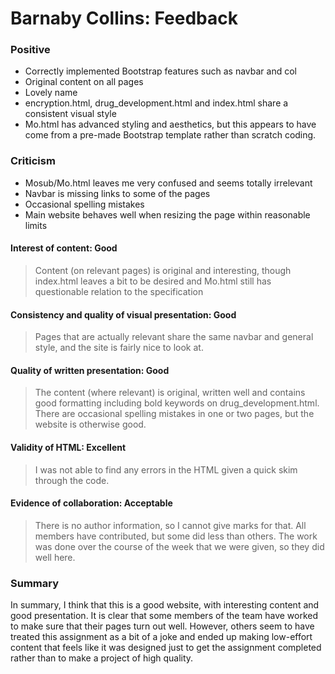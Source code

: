 # Barnaby Collins: Feedback

### Positive
-   Correctly implemented Bootstrap features such as navbar and col
-   Original content on all pages
-   Lovely name
-   encryption.html, drug_development.html and index.html share a consistent visual style
-   Mo.html has advanced styling and aesthetics, but this appears to have come from a pre-made Bootstrap template rather than scratch coding.

### Criticism
-   Mosub/Mo.html leaves me very confused and seems totally irrelevant
-   Navbar is missing links to some of the pages
-   Occasional spelling mistakes
-   Main website behaves well when resizing the page within reasonable limits

####    Interest of content: Good
>Content (on relevant pages) is original and interesting, though index.html leaves a bit to be desired and Mo.html still has questionable relation to the specification

####    Consistency and quality of visual presentation: Good
>Pages that are actually relevant share the same navbar and general style, and the site is fairly nice to look at.

####    Quality of written presentation: Good
>The content (where relevant) is original, written well and contains good formatting including bold keywords on drug_development.html. There are occasional spelling mistakes in one or two pages, but the website is otherwise good.

####    Validity of HTML: Excellent
>I was not able to find any errors in the HTML given a quick skim through the code.

####    Evidence of collaboration: Acceptable
>There is no author information, so I cannot give marks for that. All members have contributed, but some did less than others. The work was done over the course of the week that we were given, so they did well here.


### Summary

In summary, I think that this is a good website, with interesting content and good presentation. It is clear that some members of the team have worked to make sure that their pages turn out well. However, others seem to have treated this assignment as a bit of a joke and ended up making low-effort content that feels like it was designed just to get the assignment completed rather than to make a project of high quality.
